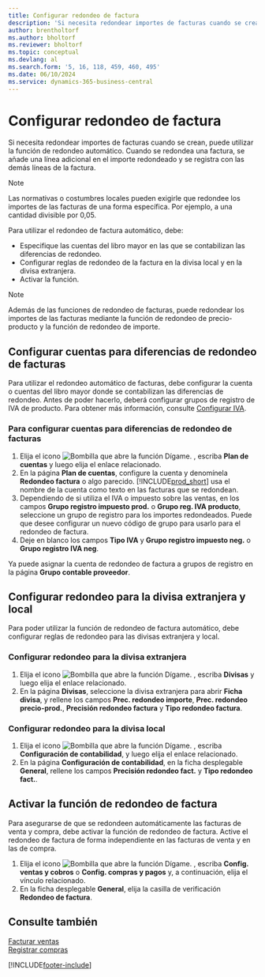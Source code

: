 ```yaml
---
title: Configurar redondeo de factura
description: 'Si necesita redondear importes de facturas cuando se crean, puede utilizar la función de redondeo automático que se explica aquí.'
author: brentholtorf
ms.author: bholtorf
ms.reviewer: bholtorf
ms.topic: conceptual
ms.devlang: al
ms.search.form: '5, 16, 118, 459, 460, 495'
ms.date: 06/10/2024
ms.service: dynamics-365-business-central
---
```

# <a name="set-up-invoice-rounding"></a>Configurar redondeo de factura

Si necesita redondear importes de facturas cuando se crean, puede utilizar la función de redondeo automático. Cuando se redondea una factura, se añade una línea adicional en el importe redondeado y se registra con las demás líneas de la factura.

> [!NOTE]  
> Las normativas o costumbres locales pueden exigirle que redondee los importes de las facturas de una forma específica. Por ejemplo, a una cantidad divisible por 0,05.  

Para utilizar el redondeo de factura automático, debe:  

* Especifique las cuentas del libro mayor en las que se contabilizan las diferencias de redondeo.  
* Configurar reglas de redondeo de la factura en la divisa local y en la divisa extranjera.  
* Activar la función.  

> [!NOTE]  
>  Además de las funciones de redondeo de facturas, puede redondear los importes de las facturas mediante la función de redondeo de precio-producto y la función de redondeo de importe.  

## <a name="set-up-general-ledger-accounts-for-invoice-rounding-differences"></a>Configurar cuentas para diferencias de redondeo de facturas

Para utilizar el redondeo automático de facturas, debe configurar la cuenta o cuentas del libro mayor donde se contabilizan las diferencias de redondeo. Antes de poder hacerlo, deberá configurar grupos de registro de IVA de producto. Para obtener más información, consulte [Configurar IVA](finance-setup-vat.md).  

### <a name="to-set-up-general-ledger-accounts-for-invoice-rounding-differences"></a>Para configurar cuentas para diferencias de redondeo de facturas
1. Elija el icono ![Bombilla que abre la función Dígame.](media/ui-search/search_small.png "Dígame qué desea hacer") , escriba **Plan de cuentas** y luego elija el enlace relacionado.  
2. En la página **Plan de cuentas**, configure la cuenta y denomínela **Redondeo factura** o algo parecido. [!INCLUDE[prod_short](includes/prod_short.md)] usa el nombre de la cuenta como texto en las facturas que se redondean.  
3. Dependiendo de si utiliza el IVA o impuesto sobre las ventas, en los campos **Grupo registro impuesto prod.** o **Grupo reg. IVA producto**, seleccione un grupo de registro para los importes redondeados. Puede que desee configurar un nuevo código de grupo para usarlo para el redondeo de factura.
4. Deje en blanco los campos **Tipo IVA** y **Grupo registro impuesto neg.** o **Grupo registro IVA neg**. <!-- Why do we say to leave these blank, when there are a lot of other fields we also leave blank but don't mention? -->  

Ya puede asignar la cuenta de redondeo de factura a grupos de registro en la página **Grupo contable proveedor**.  <!-- Why only the vendor posting groups? -->

## <a name="set-up-rounding-for-foreign-and-local-currencies"></a>Configurar redondeo para la divisa extranjera y local
Para poder utilizar la función de redondeo de factura automático, debe configurar reglas de redondeo para las divisas extranjera y local.

### <a name="to-set-up-rounding-for-foreign-currencies"></a>Configurar redondeo para la divisa extranjera
1. Elija el icono ![Bombilla que abre la función Dígame.](media/ui-search/search_small.png "Dígame qué desea hacer") , escriba **Divisas** y luego elija el enlace relacionado.  
2. En la página **Divisas**, seleccione la divisa extranjera para abrir **Ficha divisa**, y rellene los campos **Prec. redondeo importe**, **Prec. redondeo precio-prod.**, **Precisión redondeo factura** y **Tipo redondeo factura**.

### <a name="to-set-up-rounding-for-your-local-currency"></a>Configurar redondeo para la divisa local
1. Elija el icono ![Bombilla que abre la función Dígame.](media/ui-search/search_small.png "Dígame qué desea hacer") , escriba **Configuración de contabilidad**, y luego elija el enlace relacionado.  
2. En la página **Configuración de contabilidad**, en la ficha desplegable **General**, rellene los campos **Precisión redondeo fact.** y **Tipo redondeo fact.**.  

## <a name="activate-the-invoice-rounding-function"></a>Activar la función de redondeo de factura
Para asegurarse de que se redondeen automáticamente las facturas de venta y compra, debe activar la función de redondeo de factura. Active el redondeo de factura de forma independiente en las facturas de venta y en las de compra.

1. Elija el icono ![Bombilla que abre la función Dígame.](media/ui-search/search_small.png "Dígame qué desea hacer") , escriba **Config. ventas y cobros** o **Config. compras y pagos** y, a continuación, elija el vínculo relacionado.  
2. En la ficha desplegable **General**, elija la casilla de verificación **Redondeo de factura**.  

## <a name="see-also"></a>Consulte también
[Facturar ventas](sales-how-invoice-sales.md)  
[Registrar compras](purchasing-how-record-purchases.md)


[!INCLUDE[footer-include](includes/footer-banner.md)]
